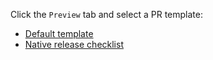 Click the `Preview` tab and select a PR template:

- [Default template](?quick_pull=1&template=default.md)
- [Native release checklist](?quick_pull=1&template=native_release_checklist.md&title=🚢+Release+2.x.x&labels=native+release)
